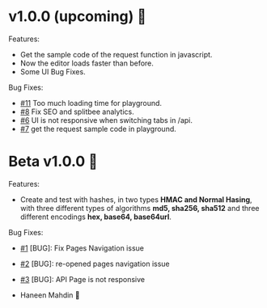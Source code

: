 # v1.0.0 (upcoming) 👋

Features:
- Get the sample code of the request function in javascript.
- Now the editor loads faster than before.
- Some UI Bug Fixes.

Bug Fixes:
- [#11](https://github.com/haneenmahd/hashable/issues/11) Too much loading time for playground.
- [#8](https://github.com/haneenmahd/hashable/issues/8) Fix SEO and splitbee analytics.
- [#6](https://github.com/haneenmahd/hashable/issues/6) UI is not responsive when switching tabs in /api.
- [#7](https://github.com/haneenmahd/hashable/issues/7) get the request sample code in playground.

# Beta v1.0.0 🚀

Features:

- Create and test with hashes, in two types **HMAC and Normal Hasing**, with three different types of algorithms **md5, sha256, sha512** and three different encodings **hex, base64, base64url**.

Bug Fixes:

- [#1](https://github.com/haneenmahd/hashable/issues/1) [BUG]: Fix Pages Navigation issue
- [#2](https://github.com/haneenmahd/hashable/issues/1) [BUG]: re-opened pages navigation issue
- [#3](https://github.com/haneenmahd/hashable/issues/3) [BUG]: API Page is not responsive

- Haneen Mahdin 🚀
